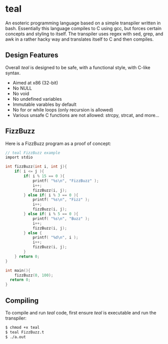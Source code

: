 # teal

An esoteric programming language based on a simple transpiler written in bash. Essentially this language compiles to C using gcc, but forces certain concepts and styling to itself. The transpiler uses regex with sed, grep, and awk in a rather hacky way and translates itself to C and then compiles.

## Design Features

Overall *teal* is designed to be safe, with a functional style, with C-like syntax.

- Aimed at x86 (32-bit)
- No NULL
- No void
- No undefined variables
- Immutable varables by default
- No for or while loops (only recursion is allowed)
- Various unsafe C functions are not allowed: strcpy, strcat, and more...

## FizzBuzz

Here is a FizzBuzz program as a proof of concept:
```C
// teal FizzBuzz example
import stdio

int fizzBuzz(int i, int j){
	if( i <= j ){
		if( i % 15 == 0 ){
			printf( "%s\n", "FizzBuzz" );
			i++;
			fizzBuzz(i, j);
		} else if( i % 3 == 0 ){
			printf( "%s\n", "Fizz" );
			i++;
			fizzBuzz(i, j);
		} else if( i % 5 == 0 ){
			printf( "%s\n", "Buzz" );
			i++;
			fizzBuzz(i, j);
		} else {
			printf( "%d\n", i );
			i++;
			fizzBuzz(i, j);
		}
	} return 0;
}

int main(){
	fizzBuzz(0, 100);
  return 0;
}
```

## Compiling

To compile and run *teal* code, first ensure *teal* is executable and run the transpiler:
```Bash
$ chmod +x teal
$ teal FizzBuzz.t
$ ./a.out
```
